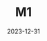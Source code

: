 ---
title: M1
date: 2023-12-31
image: "1704092263899_gimp.jpg"
palette: R/G/B
gear:
- ref: azgti
- ref: gt71
- ref: asi662
  settings:
    exposure: 60s
    gain: 252
    binning: 1x
    frames:
      units: ""
      lights: 240
      darks: 20
      bias: 50
- ref: lextreme
---